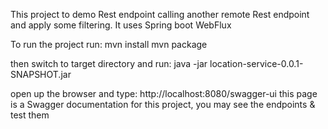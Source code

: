 This project to demo Rest endpoint calling another remote Rest endpoint and apply some filtering.
It uses Spring boot WebFlux

To run the project run:
mvn install
mvn package

then switch to target directory and run:
java -jar location-service-0.0.1-SNAPSHOT.jar

open up the browser and type: http://localhost:8080/swagger-ui
this page is a Swagger documentation for this project, you may see the endpoints & test them
